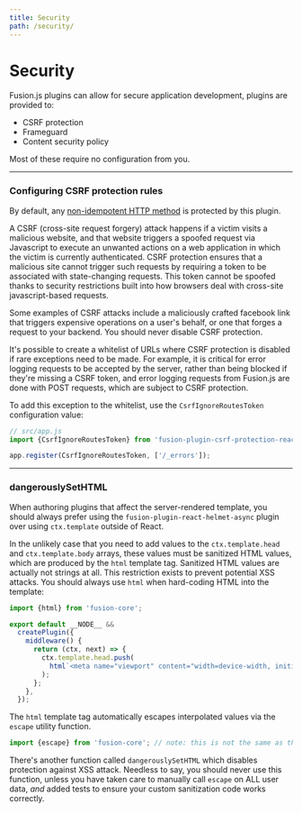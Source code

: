 ```yaml
---
title: Security
path: /security/
---
```


# Security

Fusion.js plugins can allow for secure application development, plugins are provided to:

* CSRF protection
* Frameguard
* Content security policy

Most of these require no configuration from you.

---

### Configuring CSRF protection rules

By default, any [non-idempotent HTTP method](http://restcookbook.com/HTTP%20Methods/idempotency/) is protected by this plugin.

A CSRF (cross-site request forgery) attack happens if a victim visits a malicious website, and that website triggers a spoofed request via Javascript to execute an unwanted actions on a web application in which the victim is currently authenticated. CSRF protection ensures that a malicious site cannot trigger such requests by requiring a token to be associated with state-changing requests. This token cannot be spoofed thanks to security restrictions built into how browsers deal with cross-site javascript-based requests.

Some examples of CSRF attacks include a maliciously crafted facebook link that triggers expensive operations on a user's behalf, or one that forges a request to your backend. You should never disable CSRF protection.

It's possible to create a whitelist of URLs where CSRF protection is disabled if rare exceptions need to be made. For example, it is critical for error logging requests to be accepted by the server, rather than being blocked if they're missing a CSRF token, and error logging requests from Fusion.js are done with POST requests, which are subject to CSRF protection.

To add this exception to the whitelist, use the `CsrfIgnoreRoutesToken` configuration value:

```js
// src/app.js
import {CsrfIgnoreRoutesToken} from 'fusion-plugin-csrf-protection-react';

app.register(CsrfIgnoreRoutesToken, ['/_errors']);
```

---

### dangerouslySetHTML

When authoring plugins that affect the server-rendered template, you should always prefer using the `fusion-plugin-react-helmet-async` plugin over using `ctx.template` outside of React.

In the unlikely case that you need to add values to the `ctx.template.head` and `ctx.template.body` arrays, these values must be sanitized HTML values, which are produced by the `html` template tag. Sanitized HTML values are actually not strings at all. This restriction exists to prevent potential XSS attacks. You should always use `html` when hard-coding HTML into the template:

```js
import {html} from 'fusion-core';

export default __NODE__ &&
  createPlugin({
    middleware() {
      return (ctx, next) => {
        ctx.template.head.push(
          html`<meta name="viewport" content="width=device-width, initial-scale=1">`
        );
      };
    },
  });
```

The `html` template tag automatically escapes interpolated values via the `escape` utility function.

```js
import {escape} from 'fusion-core'; // note: this is not the same as the global.escape function!
```

There's another function called `dangerouslySetHTML` which disables protection against XSS attack. Needless to say, you should never use this function, unless you have taken care to manually call `escape` on ALL user data, _and_ added tests to ensure your custom sanitization code works correctly.

